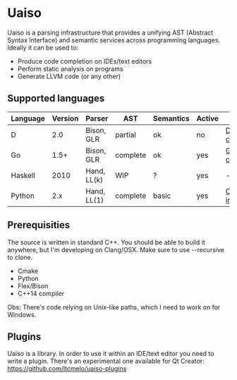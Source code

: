 # Uaiso

Uaiso is a parsing infrastructure that provides a unifying AST (Abstract Syntax Interface) and semantic services across programming languages. Ideally it can be used to:

* Produce code completion on IDEs/text editors
* Perform static analysis on programs
* Generate LLVM code (or any other)

## Supported languages

Language | Version | Parser | AST | Semantics | Active | Demo
---------|---------|--------|-----|-----------|--------|------
D | 2.0 | Bison, GLR | partial | ok | no | [D completion](https://youtu.be/71aqIwv3vJs)
Go | 1.5+ | Bison, GLR | complete | ok | yes | [Go completion](https://youtu.be/nUpcVBAw0DM)
Haskell | 2010 | Hand, LL(k) | WIP | ? | yes | -
Python | 2.x | Hand, LL(1) | complete | basic | yes | [Overall intro](https://youtu.be/71aqIwv3vJs)

## Prerequisities

The source is written in standard C++. You should be able to build it anywhere, but I'm developing on Clang/OSX. Make sure to use --recursive to clone.

* Cmake
* Python
* Flex/Bison
* C++14 compiler

Obs: There's code relying on Unix-like paths, which I need to work on for Windows.

## Plugins

Uaiso is a library. In order to use it within an IDE/text editor you need to write a plugin. There's an experimental one available for Qt Creator: https://github.com/ltcmelo/uaiso-plugins
